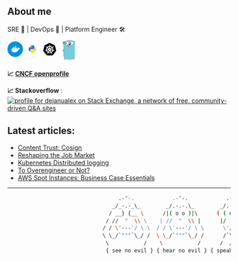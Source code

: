 <!--
**dejanu/dejanu** is a ✨ _special_ ✨ 👋
-->
## About me

SRE 🔎 | DevOps 🚀 | Platform Engineer 🛠️
<br>
<img align="center" alt="dejanu | docker" width="35px" src="docker.svg"/> <img align="center" alt="dejanu | python" width="35px" src="python.svg"/> <img align="center" alt="dejanu | k8s" width="35px" src="kubernetes.svg"/> <img align="center" alt="dejanu | go" width="35px" src="golang.svg"/>
<br>


**📈 [CNCF openprofile](https://openprofile.dev/profile/dejanu)**

**📈 Stackoverflow** :
<br> <a href="https://stackexchange.com/users/4181863"><img src="https://stackexchange.com/users/flair/4181863.png?theme=dark" width="208" height="58" alt="profile for dejanualex on Stack Exchange, a network of free, community-driven Q&amp;A sites" title="stackoverflow"></a>

## Latest articles:

<!-- BLOG-POST-LIST:START -->
- [Content Trust: Cosign](https://dejanualex.medium.com/content-trust-cosign-4fd183a65fa6?source=rss-29b02aa121d2------2)
- [Reshaping the Job Market](https://dejanualex.medium.com/reshaping-the-job-market-5be1b4afab01?source=rss-29b02aa121d2------2)
- [Kubernetes Distributed logging](https://dejanualex.medium.com/kubernetes-distributed-logging-3e890cc02842?source=rss-29b02aa121d2------2)
- [To Overengineer or Not?](https://dejanualex.medium.com/to-overengineer-or-not-414e89ca2a56?source=rss-29b02aa121d2------2)
- [AWS Spot Instances: Business Case Essentials](https://dev.to/aws-builders/aws-spot-instances-business-case-essentials-51jk)
<!-- BLOG-POST-LIST:END -->

---

```bash
                                   .-"-.            .-"-.            .-"-.                     .-"-.
                                 _/_-.-_\_        _/.-.-.\_        _/.-.-.\_                 _/.-.-.\_
                                / __} {__ \      /|( o o )|\      ( ( o o ) )               ( ( o o ) )
                               / //  "  \\ \    | //  "  \\ |      |/  "  \|                 |/  "  \|
                              / / \'---'/ \ \  / / \'---'/ \ \      \'/^\'/                   \ .-. /
                              \ \_/`"""`\_/ /  \ \_/`"""`\_/ /      /`\ /`\                   /`"""`\
                               \           /    \           /      /  /|\  \                 /       \
                               { see no evil } { hear no evil } { speak no evil }    { it works on my machine }                                                     
```



